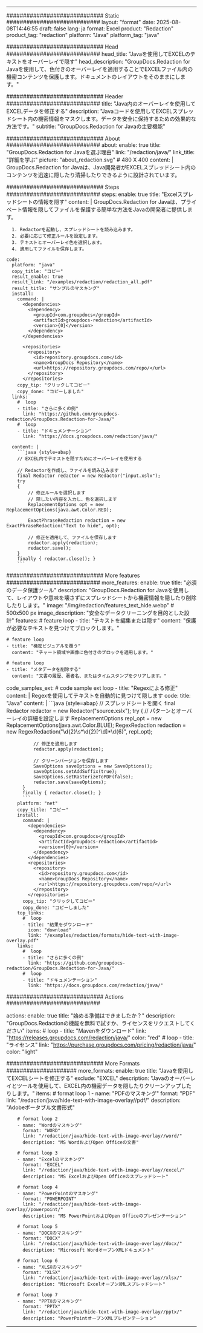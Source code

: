 
---
############################# Static ############################
layout: "format"
date:  2025-08-08T14:46:55
draft: false
lang: ja
format: Excel
product: "Redaction"
product_tag: "redaction"
platform: "Java"
platform_tag: "java"

############################# Head ############################
head_title: "Javaを使用してEXCELのテキストをオーバーレイで隠す"
head_description: "GroupDocs.Redaction for Javaを使用して、色付きのオーバーレイを適用することでEXCELファイル内の機密コンテンツを保護します。ドキュメントのレイアウトをそのままにします。"

############################# Header ############################
title: "Java内のオーバーレイを使用してEXCELデータを修正する" 
description: "Javaコードを使用してEXCELスプレッドシート内の機密情報をマスクします。データを安全に保持するための効果的な方法です。"
subtitle: "GroupDocs.Redaction for Javaの主要機能" 

############################# About ############################
about:
    enable: true
    title: "GroupDocs.Redaction for Javaを選ぶ理由"
    link: "/redaction/java/"
    link_title: "詳細を学ぶ"
    picture: "about_redaction.svg" # 480 X 400
    content: |
       GroupDocs.Redaction for Javaは、Java開発者がEXCELスプレッドシート内のコンテンツを迅速に隠したり清掃したりできるように設計されています。

############################# Steps ############################
steps:
    enable: true
    title: "Excelスプレッドシートの情報を隠す"
    content: |
      GroupDocs.Redaction for Javaは、プライベート情報を隠してファイルを保護する簡単な方法をJavaの開発者に提供します。
      
      1. Redactorを起動し、スプレッドシートを読み込みます。
      2. 必要に応じて修正ルールを設定します。
      3. テキストとオーバーレイ色を選択します。
      4. 適用してファイルを保存します。
   
    code:
      platform: "java"
      copy_title: "コピー"
      result_enable: true
      result_link: "/examples/redaction/redaction_all.pdf"
      result_title: "サンプルのマスキング"
      install:
        command: |
          <dependencies>
            <dependency>
              <groupId>com.groupdocs</groupId>
              <artifactId>groupdocs-redaction</artifactId>
              <version>{0}</version>
            </dependency>
          </dependencies>

          <repositories>
            <repository>
              <id>repository.groupdocs.com</id>
              <name>GroupDocs Repository</name>
              <url>https://repository.groupdocs.com/repo/</url>
            </repository>
          </repositories>
        copy_tip: "クリックしてコピー"
        copy_done: "コピーしました"
      links:
        #  loop
        - title: "さらに多くの例"
          link: "https://github.com/groupdocs-redaction/GroupDocs.Redaction-for-Java/"
        #  loop
        - title: "ドキュメンテーション"
          link: "https://docs.groupdocs.com/redaction/java/"
          
      content: |
        ```java {style=abap}
        // EXCEL内でテキストを隠すためにオーバーレイを使用する

        // Redactorを作成し、ファイルを読み込みます
        final Redactor redactor = new Redactor("input.xslx");
        try
        {
            // 修正ルールを選択します
            // 隠したい内容を入力し、色を選択します
            ReplacementOptions opt = new ReplacementOptions(java.awt.Color.RED);
            
            ExactPhraseRedaction redaction = new ExactPhraseRedaction("Text to hide", opt);

            // 修正を適用して、ファイルを保存します
            redactor.apply(redaction);
            redactor.save();
        }
        finally { redactor.close(); }
        ```            


############################# More features ############################
more_features:
  enable: true
  title: "必須のデータ保護ツール"
  description: "GroupDocs.Redaction for Javaを使用して、レイアウトや意味を壊さずにスプレッドシートから機密情報を隠したり削除したりします。"
  image: "/img/redaction/features_text_hide.webp" # 500x500 px
  image_description: "安全なデータクリーニングを目的とした設計"
  features:
    # feature loop
    - title: "テキストを編集または隠す"
      content: "保護が必要なテキストを見つけてブロックします。"

    # feature loop
    - title: "機密ビジュアルを覆う"
      content: "チャート領域や画像に色付きのブロックを適用します。"

    # feature loop
    - title: "メタデータを削除する"
      content: "文書の履歴、著者名、またはタイムスタンプをクリアします。"
      
  code_samples_ext:
    # code sample ext loop
    - title: "Regexによる修正"
      content: |
        Regexを使用してテキストを自動的に見つけて隠します
      code:
        title: "Java"
        content: |
          ```java {style=abap}
          //  スプレッドシートを開く
          final Redactor redactor = new Redactor("source.xslx");
          try
          {
              // パターンとオーバーレイの詳細を設定します
              ReplacementOptions repl_opt = new ReplacementOptions(java.awt.Color.BLUE);
              RegexRedaction redaction = new RegexRedaction("\\d{2}\\s*\\d{2}[^\\d]*\\d{6}", repl_opt);
              
              // 修正を適用します
              redactor.apply(redaction);

              // クリーンバージョンを保存します
              SaveOptions saveOptions = new SaveOptions();
              saveOptions.setAddSuffix(true);
              saveOptions.setRasterizeToPDF(false);
              redactor.save(saveOptions);
          }
          finally { redactor.close(); }
          ```
        platform: "net"
        copy_title: "コピー"
        install:
          command: |
            <dependencies>
              <dependency>
                <groupId>com.groupdocs</groupId>
                <artifactId>groupdocs-redaction</artifactId>
                <version>{0}</version>
              </dependency>
            </dependencies>
            <repositories>
              <repository>
                <id>repository.groupdocs.com</id>
                <name>GroupDocs Repository</name>
                <url>https://repository.groupdocs.com/repo/</url>
              </repository>
            </repositories>
          copy_tip: "クリックしてコピー"
          copy_done: "コピーしました"
        top_links:
          #  loop
          - title: "結果をダウンロード"
            icon: "download"
            link: "/examples/redaction/formats/hide-text-with-image-overlay.pdf"
        links:
          #  loop
          - title: "さらに多くの例"
            link: "https://github.com/groupdocs-redaction/GroupDocs.Redaction-for-Java/"
          #  loop
          - title: "ドキュメンテーション"
            link: "https://docs.groupdocs.com/redaction/java/"


############################# Actions ############################

actions:
  enable: true
  title: "始める準備はできましたか？"
  description: "GroupDocs.Redactionの機能を無料で試すか、ライセンスをリクエストしてください"
  items:
    #  loop
    - title: "Mavenをダウンロード"
      link: "https://releases.groupdocs.com/redaction/java/"
      color: "red"
        #  loop
    - title: "ライセンス"
      link: "https://purchase.groupdocs.com/pricing/redaction/java/"
      color: "light"


############################# More Formats #####################
more_formats:
    enable: true
    title: "Javaを使用してEXCELシートを修正する"
    exclude: "EXCEL"
    description: "Javaのオーバーレイとツールを使用して、EXCEL内の機密データを隠したりクリーンアップしたりします。"
    items: 
        # format loop 1
        - name: "PDFのマスキング"
          format: "PDF"
          link: "/redaction/java/hide-text-with-image-overlay//pdf/"
          description: "Adobeポータブル文書形式"

        # format loop 2
        - name: "Wordのマスキング"
          format: "WORD"
          link: "/redaction/java/hide-text-with-image-overlay//word/"
          description: "MS WordおよびOpen Officeの文書"
          
        # format loop 3
        - name: "Excelのマスキング"
          format: "EXCEL"
          link: "/redaction/java/hide-text-with-image-overlay//excel/"
          description: "MS ExcelおよびOpen Officeのスプレッドシート"

        # format loop 4
        - name: "PowerPointのマスキング"
          format: "POWERPOINT"
          link: "/redaction/java/hide-text-with-image-overlay//powerpoint/"
          description: "MS PowerPointおよびOpen Officeのプレゼンテーション"

        # format loop 5
        - name: "DOCXのマスキング"
          format: "DOCX"
          link: "/redaction/java/hide-text-with-image-overlay//docx/"
          description: "Microsoft WordオープンXMLドキュメント"
          
        # format loop 6
        - name: "XLSXのマスキング"
          format: "XLSX"
          link: "/redaction/java/hide-text-with-image-overlay//xlsx/"
          description: "Microsoft ExcelオープンXMLスプレッドシート"
          
        # format loop 7
        - name: "PPTXのマスキング"
          format: "PPTX"
          link: "/redaction/java/hide-text-with-image-overlay//pptx/"
          description: "PowerPointオープンXMLプレゼンテーション"


---